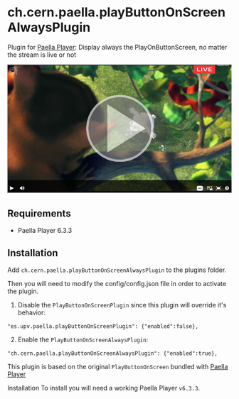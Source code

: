 # ch.cern.paella.playButtonOnScreenAlwaysPlugin

Plugin for [Paella Player](https://github.com/polimediaupv/paella): Display always the PlayOnButtonScreen, no matter the stream is live or not

![Plugin Screenshot](screenshot.png)

## Requirements

- Paella Player 6.3.3

## Installation

Add `ch.cern.paella.playButtonOnScreenAlwaysPlugin` to the plugins folder.

Then you will need to modify the config/config.json file in order to activate the plugin.

1. Disable the `PlayButtonOnScreenPlugin` since this plugin will override it's behavior:

```
"es.upv.paella.playButtonOnScreenPlugin": {"enabled":false},
```

2. Enable the `PlayButtonOnScreenAlwaysPlugin`:

```
"ch.cern.paella.playButtonOnScreenAlwaysPlugin": {"enabled":true},
```


This plugin is based on the original `PlayButtonOnScreen` bundled with [Paella Player](https://github.com/polimediaupv/paella)

Installation
To install you will need a working Paella Player `v6.3.3`.